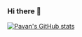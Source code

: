 ### Hi there 👋
[![Pavan's GitHub stats](https://github-readme-stats.vercel.app/api?username=pavan-hallur)](https://github.com/pavan-hallur/github-readme-stats)
<!--
**pavanhr-tech/pavanhr-tech** is a ✨ _special_ ✨ repository because its `README.md` (this file) appears on your GitHub profile.

Here are some ideas to get you started:

- 🔭 I’m currently working on ...
- 🌱 I’m currently learning ...
- 👯 I’m looking to collaborate on ...
- 🤔 I’m looking for help with ...
- 💬 Ask me about ...
- 📫 How to reach me: ...
- 😄 Pronouns: ...
- ⚡ Fun fact: ...
-->
